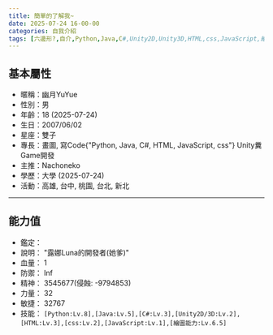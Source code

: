 ```yaml
---
title: 簡單的了解我~
date: 2025-07-24 16-00-00
categories: 自我介紹
tags: [六邊形?,自介,Python,Java,C#,Unity2D,Unity3D,HTML,css,JavaScript,繪圖]
---
```


## 基本屬性
- 暱稱：幽月YuYue
- 性別：男
- 年齡：18 (2025-07-24)
- 生日：2007/06/02
- 星座：雙子
- 專長：畫圖, 寫Code{"Python, Java, C#, HTML, JavaScript, css"} Unity糞Game開發
- 主推：Nachoneko
- 學歷：大學 (2025-07-24)
- 活動：高雄, 台中, 桃園, 台北, 新北
---
## 能力值
- 鑑定：
- 說明： "露娜Luna的開發者(她爹)"
- 血量： 1
- 防禦： Inf
- 精神： 3545677(侵蝕: -9794853)
- 力量： 32
- 敏捷： 32767
- 技能：
`[Python:Lv.8],[Java:Lv.5],[C#:Lv.3],[Unity2D/3D:Lv.2],[HTML:Lv.3],[css:Lv.2],[JavaScript:Lv.1],[繪圖能力:Lv.6.5]`